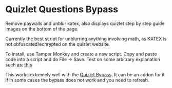 # Quizlet Questions Bypass
Remove paywalls and unblur katex,
also displays quizlet step by step guide images on the bottom of the page.

Currently the best script for unblurring anything involving math, as KATEX is not obfuscated/ecnrypted on the quizlet website. 

To install, use Tamper Monkey and create a new script. Copy and paste code into a script and do File -> Save.
Test on some arbitrary explanation such as: [this](https://quizlet.com/explanations/questions/a-cylindrical-tank-with-a-2-12908986-fe03-4daf-ba30-3bfc446f8449)

This works extremely well with the [Quizlet Bypass](https://github.com/rospino74/Quizlet-Bypass).
It can be an addon for it if in some cases the bypass does not work and you need to refresh. 


